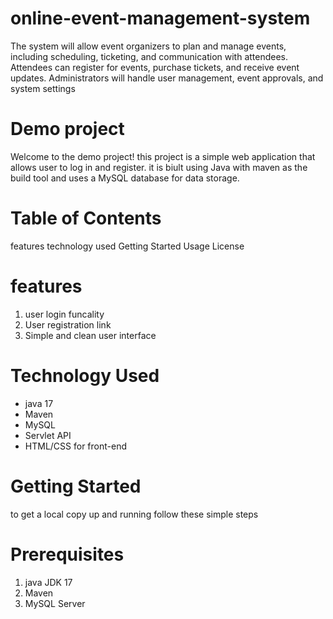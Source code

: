 # online-event-management-system

The system will allow event organizers to plan and manage events, including 
scheduling, ticketing, and communication with attendees. Attendees can register for events, 
purchase tickets, and receive event updates. Administrators will handle user management, 
event approvals, and system settings
# Demo project 
Welcome to the demo project! this project is a simple web application that allows user to log in and register. it is biult using Java with maven as the build tool and uses a MySQL database for data storage. 
# Table of Contents 
features
technology used 
Getting Started
Usage
License

# features
1. user login funcality
2. User registration link
3. Simple and clean user interface

# Technology Used
- java 17
- Maven
- MySQL
- Servlet API
- HTML/CSS for front-end
# Getting Started
to get a local copy up and running follow these simple steps
# Prerequisites
1. java JDK 17
2. Maven
3. MySQL Server
